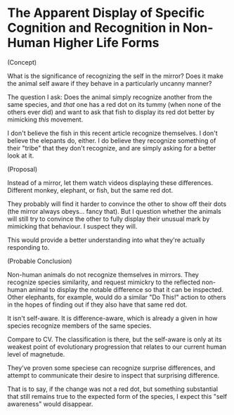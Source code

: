# The Apparent Display of Specific Cognition and Recognition in Non-Human Higher Life Forms



(Concept)

What is the significance of recognizing the self in the mirror? Does it make the animal self aware if they behave in a particularly uncanny manner?

The question I ask: Does the animal simply recognize another from the same species, and *that* one has a red dot on its tummy (when none of the others ever did) and want to ask that fish to display its red dot better by mimicking *this* movement.

I don't believe the fish in this recent article recognize themselves. I don't believe the elepants do, either. I do believe they recognize something of their "tribe" that they don't recognize, and are simply asking for a better look at it.

(Proposal)

Instead of a mirror, let them watch videos displaying these differences. Different monkey, elephant, or fish, but the same red dot.

They probably will find it harder to convince the other to show off their dots (the mirror always obeys... fancy that). But I question whether the animals will still try to convince the other to fully display their unusual mark by mimicking that behaviour. I suspect they will.

This would provide a better understanding into what they're actually responding to.

(Probable Conclusion)

Non-human animals do not recognize themselves in mirrors. They recognize species similarity, and request mimickry to the reflected non-human animal to display the notable difference so that it can be inspected. Other elephants, for example, would do a similar "Do This!" action to others in the hopes of finding out if they also have that same red dot.

It isn't self-aware. It is difference-aware, which is already a given in how species recognize members of the same species.

Compare to CV. The classification is there, but the self-aware is only at its weakest point of evolutionary progression that relates to our current human level of magnetude.

They've proven some speciese can recognize surprise differences, and attempt to communicate their desire to inspect that surprising difference.

That is to say, if the change was not a red dot, but something substantial that still remains true to the expected form of the species, I expect this "self awareness" would disappear.




